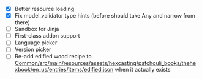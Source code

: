 - [x] Better resource loading
- [x] Fix model_validator type hints (before should take Any and narrow from there)
- [ ] Sandbox for Jinja
- [ ] First-class addon support
- [ ] Language picker
- [ ] Version picker
- [ ] Re-add edified wood recipe to [Common/src/main/resources/assets/hexcasting/patchouli_books/thehexbook/en_us/entries/items/edified.json](items/edified) when it actually exists
